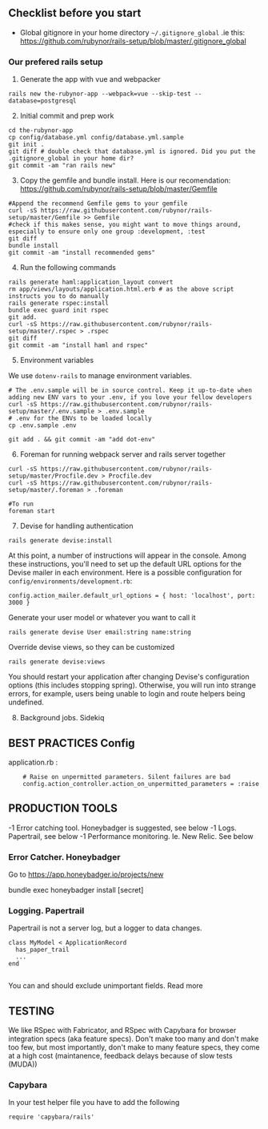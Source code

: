## Checklist before you start

 - Global gitignore in your home directory `~/.gitignore_global` .ie this:  https://github.com/rubynor/rails-setup/blob/master/.gitignore_global


### Our prefered rails setup

1. Generate the app with vue and webpacker

```
rails new the-rubynor-app --webpack=vue --skip-test --database=postgresql
```

2. Initial commit and prep work

```
cd the-rubynor-app
cp config/database.yml config/database.yml.sample
git init .
git diff # double check that database.yml is ignored. Did you put the .gitignore_global in your home dir?
git commit -am "ran rails new"
```    


3. Copy the gemfile and bundle install. Here is our recomendation: 
 https://github.com/rubynor/rails-setup/blob/master/Gemfile

``` 
#Append the recommend Gemfile gems to your gemfile
curl -sS https://raw.githubusercontent.com/rubynor/rails-setup/master/Gemfile >> Gemfile
#check if this makes sense, you might want to move things around, especially to ensure only one group :development, :test 
git diff 
bundle install
git commit -am "install recommended gems"
```    

4. Run the following commands

```
rails generate haml:application_layout convert
rm app/views/layouts/application.html.erb # as the above script instructs you to do manually
rails generate rspec:install
bundle exec guard init rspec
git add.
curl -sS https://raw.githubusercontent.com/rubynor/rails-setup/master/.rspec > .rspec
git diff
git commit -am "install haml and rspec"
```

5. Environment variables

We use `dotenv-rails` to manage environment variables.
```
# The .env.sample will be in source control. Keep it up-to-date when adding new ENV vars to your .env, if you love your fellow developers
curl -sS https://raw.githubusercontent.com/rubynor/rails-setup/master/.env.sample > .env.sample
# .env for the ENVs to be loaded locally
cp .env.sample .env

git add . && git commit -am "add dot-env"
```



6. Foreman for running webpack server and rails server together

```
curl -sS https://raw.githubusercontent.com/rubynor/rails-setup/master/Procfile.dev > Procfile.dev
curl -sS https://raw.githubusercontent.com/rubynor/rails-setup/master/.foreman > .foreman

#To run
foreman start
```

7. Devise for handling authentication

```
rails generate devise:install
```

At this point, a number of instructions will appear in the console. Among these instructions, you'll need to set up the default URL options for the Devise mailer in each environment. Here is a possible configuration for `config/environments/development.rb`:

```
config.action_mailer.default_url_options = { host: 'localhost', port: 3000 }
```

Generate your user model or whatever you want to call it

```
rails generate devise User email:string name:string
```

Override devise views, so they can be customized

```
rails generate devise:views
```

You should restart your application after changing Devise's configuration options (this includes stopping spring). Otherwise, you will run into strange errors, for example, users being unable to login and route helpers being undefined.

8. Background jobs. Sidekiq


## BEST PRACTICES Config

application.rb :

```
    # Raise on unpermitted parameters. Silent failures are bad
    config.action_controller.action_on_unpermitted_parameters = :raise
```

## PRODUCTION TOOLS

 -1 Error catching tool. Honeybadger is suggested, see below
 -1 Logs. Papertrail, see below
 -1 Performance monitoring. Ie. New Relic. See below


### Error Catcher. Honeybadger
Go to https://app.honeybadger.io/projects/new

bundle exec honeybadger install [secret]

### Logging. Papertrail

Papertrail is not a server log, but a logger to data changes.

```
class MyModel < ApplicationRecord
  has_paper_trail
  ...
end
 
```
You can and should exclude unimportant fields. Read more 

## TESTING

We like RSpec with Fabricator, and RSpec with Capybara for browser integration specs (aka feature specs). Don't make too many and don't make too few, but most importantly, don't make to many feature specs, they come at a high cost (maintanence, feedback delays because of slow tests (MUDA))





### Capybara
In your test helper file you have to add the following
```
require 'capybara/rails'
```
